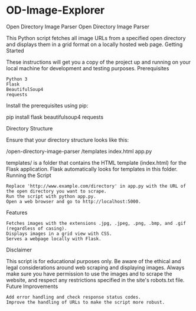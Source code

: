 # OD-Image-Explorer
Open Directory Image Parser
Open Directory Image Parser

This Python script fetches all image URLs from a specified open directory and displays them in a grid format on a locally hosted web page.
Getting Started

These instructions will get you a copy of the project up and running on your local machine for development and testing purposes.
Prerequisites

    Python 3
    Flask
    BeautifulSoup4
    requests

Install the prerequisites using pip:

pip install flask beautifulsoup4 requests

Directory Structure

Ensure that your directory structure looks like this:



/open-directory-image-parser
    /templates
        index.html
    app.py

templates/ is a folder that contains the HTML template (index.html) for the Flask application. Flask automatically looks for templates in this folder.
Running the Script

    Replace 'http://www.example.com/directory' in app.py with the URL of the open directory you want to scrape.
    Run the script with python app.py.
    Open a web browser and go to http://localhost:5000.

Features

    Fetches images with the extensions .jpg, .jpeg, .png, .bmp, and .gif (regardless of casing).
    Displays images in a grid view with CSS.
    Serves a webpage locally with Flask.

Disclaimer

This script is for educational purposes only. Be aware of the ethical and legal considerations around web scraping and displaying images. Always make sure you have permission to use the images and to scrape the website, and respect any restrictions specified in the site's robots.txt file.
Future Improvements

    Add error handling and check response status codes.
    Improve the handling of URLs to make the script more robust.
